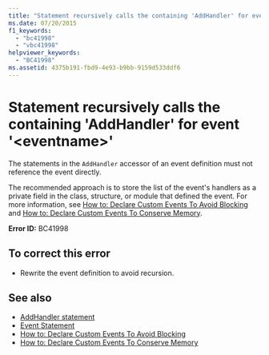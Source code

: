 ```yaml
---
title: "Statement recursively calls the containing 'AddHandler' for event '<eventname>'"
ms.date: 07/20/2015
f1_keywords: 
  - "bc41998"
  - "vbc41998"
helpviewer_keywords: 
  - "BC41998"
ms.assetid: 4375b191-fbd9-4e93-b9bb-9159d533ddf6
---
```

# Statement recursively calls the containing 'AddHandler' for event '\<eventname>'
The statements in the `AddHandler` accessor of an event definition must not reference the event directly.  
  
 The recommended approach is to store the list of the event's handlers as a private field in the class, structure, or module that defined the event. For more information, see [How to: Declare Custom Events To Avoid Blocking](../../visual-basic/programming-guide/language-features/events/how-to-declare-custom-events-to-avoid-blocking.md) and [How to: Declare Custom Events To Conserve Memory](../../visual-basic/programming-guide/language-features/events/how-to-declare-custom-events-to-conserve-memory.md).  
  
 **Error ID:** BC41998  
  
## To correct this error  
  
- Rewrite the event definition to avoid recursion.  
  
## See also

- [AddHandler statement](../language-reference/statements/addhandler-statement.md)
- [Event Statement](../../visual-basic/language-reference/statements/event-statement.md)
- [How to: Declare Custom Events To Avoid Blocking](../../visual-basic/programming-guide/language-features/events/how-to-declare-custom-events-to-avoid-blocking.md)
- [How to: Declare Custom Events To Conserve Memory](../../visual-basic/programming-guide/language-features/events/how-to-declare-custom-events-to-conserve-memory.md)
